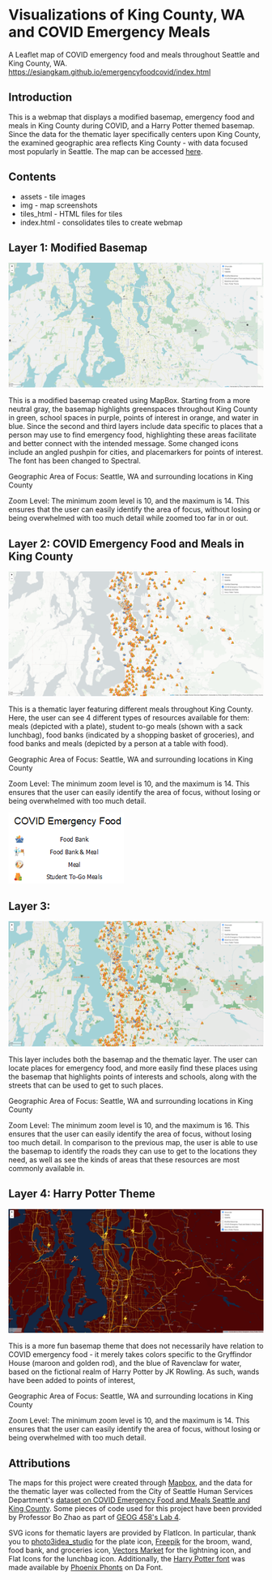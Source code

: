 # Visualizations of King County, WA and COVID Emergency Meals
A Leaflet map of COVID emergency food and meals throughout Seattle and King County, WA. https://esiangkam.github.io/emergencyfoodcovid/index.html

## Introduction
This is a webmap that displays a modified basemap, emergency food and meals in King County during COVID, and a Harry Potter themed basemap. Since the data for the thematic layer specifically centers upon King County, the examined geographic area reflects King County - with data focused most popularly in Seattle. The map can be accessed [here](https://esiangkam.github.io/emergencyfoodcovid/index.html).

## Contents
- assets - tile images
- img - map screenshots
- tiles_html - HTML files for tiles
- index.html - consolidates tiles to create webmap

## Layer 1: Modified Basemap

![Modified Basemap](img/modifiedbasemap.png)

This is a modified basemap created using MapBox. Starting from a more neutral gray, the basemap highlights greenspaces throughout King County in green, school spaces in purple, points of interest in orange, and water in blue. Since the second and third layers include data specific to places that a person may use to find emergency food, highlighting these areas facilitate and better connect with the intended message. Some changed icons include an angled pushpin for cities, and placemarkers for points of interest. The font has been changed to Spectral.

Geographic Area of Focus: Seattle, WA and surrounding locations in King County

Zoom Level: The minimum zoom level is 10, and the maximum is 14. This ensures that the user can easily identify the area of focus, without losing or being overwhelmed with too much detail while zoomed too far in or out.

## Layer 2: COVID Emergency Food and Meals in King County

![Thematic Layer of COVID Emergency Food](/img/thematiclayer.png)

This is a thematic layer featuring different meals throughout King County. Here, the user can see 4 different types of resources available for them: meals (depicted with a plate), student to-go meals (shown with a sack lunchbag), food banks (indicated by a shopping basket of groceries), and food banks and meals (depicted by a person at a table with food).

Geographic Area of Focus: Seattle, WA and surrounding locations in King County

Zoom Level: The minimum zoom level is 10, and the maximum is 14. This ensures that the user can easily identify the area of focus, without losing or being overwhelmed with too much detail.

![legend](/img/legend.png)

## Layer 3:

![Basemap and Data](/img/basemapanddata.png)

This layer includes both the basemap and the thematic layer. The user can locate places for emergency food, and more easily find these places using the basemap that highlights points of interests and schools, along with the streets that can be used to get to such places.

Geographic Area of Focus: Seattle, WA and surrounding locations in King County

Zoom Level: The minimum zoom level is 10, and the maximum is 16. This ensures that the user can easily identify the area of focus, without losing too much detail. In comparison to the previous map, the user is able to use the basemap to identify the roads they can use to get to the locations they need, as well as see the kinds of areas that these resources are most commonly available in.

## Layer 4: Harry Potter Theme

![Harry Potter Theme](/img/harrypottertheme.png)

This is a more fun basemap theme that does not necessarily have relation to COVID emergency food - it merely takes colors specific to the Gryffindor House (maroon and golden rod), and the blue of Ravenclaw for water, based on the fictional realm of Harry Potter by JK Rowling. As such, wands have been added to points of interest,

Geographic Area of Focus: Seattle, WA and surrounding locations in King County

Zoom Level: The minimum zoom level is 10, and the maximum is 14. This ensures that the user can easily identify the area of focus, without losing or being overwhelmed with too much detail.

## Attributions
The maps for this project were created through [Mapbox](https://www.mapbox.com/), and the data for the thematic layer was collected from the City of Seattle Human Services Department's [dataset on COVID Emergency Food and Meals Seattle and King County](https://data.seattle.gov/Community/COVID-Emergency-Food-and-Meals-Seattle-and-King-Co/kkzf-ntnu). Some pieces of code used for this project have been provided by Professor Bo Zhao as part of [GEOG 458's Lab 4](https://github.com/jakobzhao/geog458/tree/master/labs/lab04).

SVG icons for thematic layers are provided by FlatIcon. In particular, thank you to  [photo3idea_studio](https://www.flaticon.com/authors/photo3idea-studio) for the plate icon, [Freepik](https://www.flaticon.com/authors/freepik) for the broom, wand, food bank, and groceries icon, [Vectors Market](https://www.flaticon.com/authors/vectors-market) for the lightning icon, and Flat Icons for the lunchbag icon. Additionally, the [Harry Potter font](https://www.dafont.com/harry-p.font) was made available by [Phoenix Phonts](https://www.dafont.com/phoenix-phonts.d214) on Da Font.
